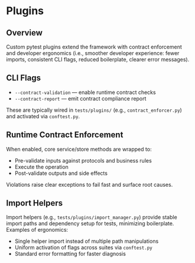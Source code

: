 # Plugins

## Overview

Custom pytest plugins extend the framework with contract enforcement and developer ergonomics (i.e., smoother developer experience: fewer imports, consistent CLI flags, reduced boilerplate, clearer error messages).

## CLI Flags

- `--contract-validation` — enable runtime contract checks
- `--contract-report` — emit contract compliance report

These are typically wired in `tests/plugins/` (e.g., `contract_enforcer.py`) and activated via `conftest.py`.

## Runtime Contract Enforcement

When enabled, core service/store methods are wrapped to:

- Pre-validate inputs against protocols and business rules
- Execute the operation
- Post-validate outputs and side effects

Violations raise clear exceptions to fail fast and surface root causes.

## Import Helpers

Import helpers (e.g., `tests/plugins/import_manager.py`) provide stable import paths and dependency setup for tests, minimizing boilerplate. Examples of ergonomics:

- Single helper import instead of multiple path manipulations
- Uniform activation of flags across suites via `conftest.py`
- Standard error formatting for faster diagnosis



